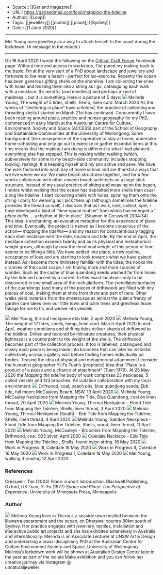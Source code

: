 ﻿
  * Source:: [[Garland magazine]]
  * URL:: https://garlandmag.com/loop/mapping-the-tideline
  * Author:: [[Loop]]
  * Tags:: [[jewellery]] [[ocean]] [[place]] [[Sydney]]
  * Date:: [[1 June 2020]]


* * *
Mel Young uses jewellery as a way to attach herself to the coast during the lockdown.
(A message to the reader.)
* * *
On 16 April 2020 I wrote the following on the [Critical Craft Forum](https://www.facebook.com/groups/310882667610/) Facebook page:
Without time and access to workshop, I’ve pared my making back to the basic. I’m at the very start of a PhD about landscape and jewellery and fortunate to live near a beach - perfect for iso-exercise. Recently the ocean has been generous gifting shells on the shoreline. I am collecting the ones with holes and twisting them into a string as I go, cataloguing each walk with a necklace. It’s mindful (and mindless) and perhaps a kind of madness… but it is something. Here is a picture of 5 days:
![](https://garlandmag.com/wp-content/uploads/2020/06/the-weight-of-5-tides_-768x1024.jpg)
Melinda Young, The weight of 5 tides, shells, hemp, linen cord. March 2020
As the weeks of “sheltering in place” have unfolded, the practice of collecting and threading shells I started on March 21st has continued. Concurrently I have been reading around place, practice and human geography for my PhD, commenced in early March at the Australian Centre for Culture, Environment, Society and Space (ACCESS) part of the School of Geography and Sustainable Communities at the University of Wollongong. Some background: the consequence of the imperative to stay at home, undertake home-schooling and only go out to exercise or gather essential items at this time means that the making I am doing is different to what I had planned—everything else has stopped.
This is making whilst walking (which, subversively for some in my beach-side community, includes stopping, looking, resting). It is keeping myself and my son active and sane. We have the walk factored into each day of home school and are thankful always that we live where we do.
We make beach structures together, and for a few weeks collaborate with other unseen beach architects on a large stick structure. Instead of my usual practice of sitting and weaving on the beach, I notice whilst walking that the ocean has deposited more shells than usual along the tideline. I start collecting shells with holes, spinning them onto the string I carry for weaving as I pick them up (although sometimes the tideline provides the thread as well). I discover that as I walk, look, collect, spin; I have developed a kind of “time-space routine” from which has emerged a ‘ _place ballet_ … a rhythm of life in place’. (Seamon in Cresswell 2004:34).
This idea is enchanting; an evocative metaphor for this experience of place and time. Eventually, the project is named as I become conscious of the action— _mapping the tideline—_ and my reason for conscientiously tagging each shell necklace with the date, location and tide. By the end of April, the necklace collection exceeds twenty and as its physical and metaphorical weight grows, although by now the emotional weight of this period of time seems to be lifting a little. We have settled into place, a new routine, acceptance of loss and are starting to look towards what we have gained instead.
As I become more intimately familiar with the tides, the nooks the crannies of the coast scape, I am finding more and more sources of wonder. Such as the cache of blue quandong seeds washed far from home by the tide and carried by a current to this exact location—only to be discovered in one small area of the rock platform. The crenellated surfaces of the quandongs (and many of the pieces of driftwood) are filled with tiny pieces of coal, making them at once from there and part of here. Other walks yield materials from the streetscape as amidst the quiet a frenzy of garden care takes over our little town and palm trees and grevilleas leave foliage for me to try and weave into vessels.
 
![](https://garlandmag.com/wp-content/uploads/2020/06/thirroul-neckpiece-ebb-tide-2-april-2020.jpg)
Mel Young, thirroul neckpiece ebb tide, 2 april 2020
![](https://garlandmag.com/wp-content/uploads/2020/06/the-weight-of-17-tides.jpg)
Melinda Young, The weight of 17 tides, shells, hemp, linen cord. March-April 2020
In mid-April, weather conditions and shifting tides deliver shards of driftwood to the tideline. Drilled and textured by miniature creatures, their physical lightness is a counterpoint to the weight of the shells. The driftwood becomes part of the collection process. It too is labelled, catalogued and slowly each piece is being made into brooches that can later be installed collectively across a gallery wall before finding homes individually on bodies. Teasing the idea of physical and metaphorical attachment I consider the humanist geographer Yi-Fu Tuan’s (prophetic) idea that “Place is a product of a pause and a chance of attachment” (Tuan:1976).
At 25 May 2020 the _Mapping the tideline_ body of work comprises 23 necklaces, 5 coiled vessels and 133 brooches. An isolation collaboration with my local environment.
![](https://garlandmag.com/wp-content/uploads/2020/06/Driftwood-coal-peach-pits-blue-quandong-seeds-Ebb-tide-full-moon-McCauleys-Beach.jpg)
Driftwood, coal, peach pits, blue quandong seeds; Ebb tide, full moon; McCauleys Beach, NSW. 19 April 2020
![](https://garlandmag.com/wp-content/uploads/2020/06/blue-quandong-neckpiece.jpg)
Melinda Young, McCauley Neckpiece from Mapping the Tide, Blue Quandong, coal on linen thread, 20 April 2020
![](https://garlandmag.com/wp-content/uploads/2020/06/thirroul-neckpiece-flood-tide-3-April-2020.jpg)
Melinda Young, Thirroul Neckpiece - Flood Tide from Mapping the Tideline, Shells, linen thread, 3 April 2020
![](https://garlandmag.com/wp-content/uploads/2020/06/Thirroul-necklace-south-ebb-tide-4-April-2020-2.jpg)
Melinda Young, Thirroul Neckpiece (South) - Ebb Tide from Mapping the Tideline, Shells, linen thread, 4 April 2020
![](https://garlandmag.com/wp-content/uploads/2020/06/Sandon-Neckpiece-Flood-Tide-11-April-2020-1024x972.jpg)
Melinda Young, Sandon Neckpiece - Flood Tide from Mapping the Tideline, Shells, wood, linen thread, 11 April 2020
![](https://garlandmag.com/wp-content/uploads/2020/06/driftwood-brooches-detail.jpg)
Melinda Young, McCauleys - Brooches from Mapping the Tideline, Driftwood, coal, 925 silver, April 2020
![](https://garlandmag.com/wp-content/uploads/2020/06/coledale-neckpiece-16-May-2020.jpg)
Coledale Necklace – Ebb Tide from Mapping the Tideline , Shells, found nylon string. 16 May 2020
![](https://garlandmag.com/wp-content/uploads/2020/06/coledale-neckpiece-wip3-16-May-2020.jpg)
Work in Progress III, Coledale 16 May 2020
![](https://garlandmag.com/wp-content/uploads/2020/06/coledale-neckpiece-wip1-16-May-2020.jpg)
Work in Progress II, Coledale 16 May 2020
![](https://garlandmag.com/wp-content/uploads/2020/06/coledale-neckpiece-wip2-16-May-2020.jpg)
Work in Progress I, Coledale 16 May 2020
![](https://garlandmag.com/wp-content/uploads/2020/06/walking-threading-12-April-2020.jpg)
Mel Young, walking threading 12 April 2020
### References
Cresswell, Tim (2004) _Place: a short introduction_. Blackwell Publishing, Oxford, UK
Tuan, Yi-Fu (1977) _Space and Place: The Perspective of Experience_. University of Minnesota Press, Minneapolis
### Author
![](https://garlandmag.com/wp-content/uploads/2020/06/portrait-image-for-garland.jpg)
Melinda Young lives in Thirroul, a seaside town nestled between the Illawarra escarpment and the ocean, on Dharawal country 80km south of Sydney. Her practice engages with jewellery, textiles, installation and interactive public art projects and she has exhibited extensively in Australia and internationally. Melinda is an Associate Lecturer at UNSW Art & Design and undertaking a cross-disciplinary PhD at the Australian Centre for Culture Environment Society and Space, University of Wollongong. Melinda’s lockdown work will be shown at Australian Design Centre later in the year as part of the Isolate Make exhibition and you can follow her creative journey via Instagram @[](https://instagram.com/unnaturaljeweller)  
unnaturaljeweller
